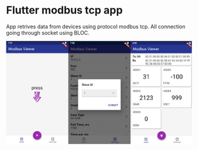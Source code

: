 # Flutter modbus tcp app
App retrives data from devices using protocol modbus tcp. 
All connection going through socket using BLOC.

![alt text](https://github.com/pandora-house/flutter-mdb-app/blob/main/mdb.jpg)
